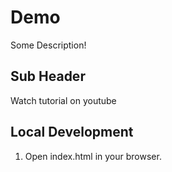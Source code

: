 # Demo

Some Description!

## Sub Header

Watch tutorial on youtube

## Local Development

1. Open index.html in your browser.